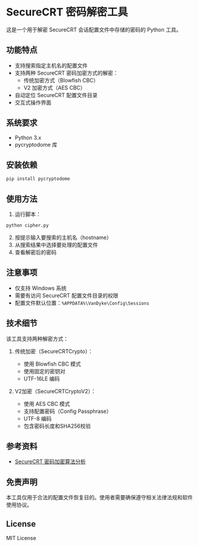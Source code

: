 # SecureCRT 密码解密工具

这是一个用于解密 SecureCRT 会话配置文件中存储的密码的 Python 工具。

## 功能特点

- 支持搜索指定主机名的配置文件
- 支持两种 SecureCRT 密码加密方式的解密：
  - 传统加密方式（Blowfish CBC）
  - V2 加密方式（AES CBC）
- 自动定位 SecureCRT 配置文件目录
- 交互式操作界面

## 系统要求

- Python 3.x
- pycryptodome 库

## 安装依赖

```bash
pip install pycryptodome
```

## 使用方法

1. 运行脚本：
```bash
python cipher.py
```

2. 按提示输入要搜索的主机名（hostname）
3. 从搜索结果中选择要处理的配置文件
4. 查看解密后的密码

## 注意事项

- 仅支持 Windows 系统
- 需要有访问 SecureCRT 配置文件目录的权限
- 配置文件默认位置：`%APPDATA%\VanDyke\Config\Sessions`

## 技术细节

该工具支持两种解密方式：

1. 传统加密（SecureCRTCrypto）：
   - 使用 Blowfish CBC 模式
   - 使用固定的密钥对
   - UTF-16LE 编码

2. V2加密（SecureCRTCryptoV2）：
   - 使用 AES CBC 模式
   - 支持配置密码（Config Passphrase）
   - UTF-8 编码
   - 包含密码长度和SHA256校验

## 参考资料

- [SecureCRT 密码加密算法分析](https://blog.csdn.net/ly4983/article/details/131528552)

## 免责声明

本工具仅用于合法的配置文件恢复目的。使用者需要确保遵守相关法律法规和软件使用协议。

## License

MIT License
